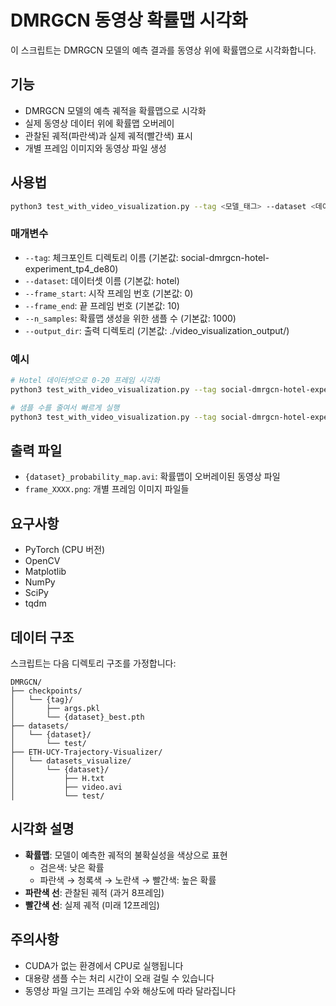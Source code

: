 # DMRGCN 동영상 확률맵 시각화

이 스크립트는 DMRGCN 모델의 예측 결과를 동영상 위에 확률맵으로 시각화합니다.

## 기능

- DMRGCN 모델의 예측 궤적을 확률맵으로 시각화
- 실제 동영상 데이터 위에 확률맵 오버레이
- 관찰된 궤적(파란색)과 실제 궤적(빨간색) 표시
- 개별 프레임 이미지와 동영상 파일 생성

## 사용법

```bash
python3 test_with_video_visualization.py --tag <모델_태그> --dataset <데이터셋명> --frame_start <시작_프레임> --frame_end <끝_프레임>
```

### 매개변수

- `--tag`: 체크포인트 디렉토리 이름 (기본값: social-dmrgcn-hotel-experiment_tp4_de80)
- `--dataset`: 데이터셋 이름 (기본값: hotel)
- `--frame_start`: 시작 프레임 번호 (기본값: 0)
- `--frame_end`: 끝 프레임 번호 (기본값: 10)
- `--n_samples`: 확률맵 생성을 위한 샘플 수 (기본값: 1000)
- `--output_dir`: 출력 디렉토리 (기본값: ./video_visualization_output/)

### 예시

```bash
# Hotel 데이터셋으로 0-20 프레임 시각화
python3 test_with_video_visualization.py --tag social-dmrgcn-hotel-experiment_tp4_de80 --dataset hotel --frame_start 0 --frame_end 20

# 샘플 수를 줄여서 빠르게 실행
python3 test_with_video_visualization.py --tag social-dmrgcn-hotel-experiment_tp4_de80 --dataset hotel --frame_start 0 --frame_end 10 --n_samples 500
```

## 출력 파일

- `{dataset}_probability_map.avi`: 확률맵이 오버레이된 동영상 파일
- `frame_XXXX.png`: 개별 프레임 이미지 파일들

## 요구사항

- PyTorch (CPU 버전)
- OpenCV
- Matplotlib
- NumPy
- SciPy
- tqdm

## 데이터 구조

스크립트는 다음 디렉토리 구조를 가정합니다:

```
DMRGCN/
├── checkpoints/
│   └── {tag}/
│       ├── args.pkl
│       └── {dataset}_best.pth
├── datasets/
│   └── {dataset}/
│       └── test/
├── ETH-UCY-Trajectory-Visualizer/
│   └── datasets_visualize/
│       └── {dataset}/
│           ├── H.txt
│           ├── video.avi
│           └── test/
```

## 시각화 설명

- **확률맵**: 모델이 예측한 궤적의 불확실성을 색상으로 표현
  - 검은색: 낮은 확률
  - 파란색 → 청록색 → 노란색 → 빨간색: 높은 확률
- **파란색 선**: 관찰된 궤적 (과거 8프레임)
- **빨간색 선**: 실제 궤적 (미래 12프레임)

## 주의사항

- CUDA가 없는 환경에서 CPU로 실행됩니다
- 대용량 샘플 수는 처리 시간이 오래 걸릴 수 있습니다
- 동영상 파일 크기는 프레임 수와 해상도에 따라 달라집니다

